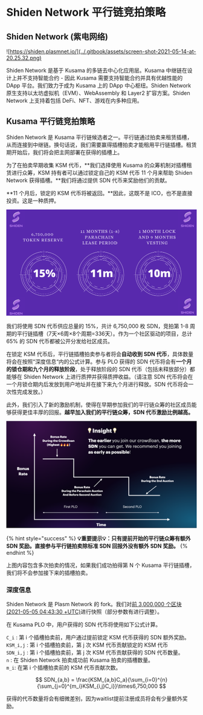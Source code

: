 # Shiden Network 平行链竞拍策略

## Shiden Network \(紫电网络\)

![https://shiden.plasmnet.io/](../.gitbook/assets/screen-shot-2021-05-14-at-20.25.32.png)

Shiden Network 是基于 Kusama 的多链去中心化应用层。Kusama 中继链在设计上并不支持智能合约 - 因此 Kusama 需要支持智能合约并具有优越性能的 DApp 平台。我们致力于成为 Kusama 上的 DApp 中心枢纽。Shiden Network 原生支持以太坊虚拟机（EVM）、WebAssembly 和 Layer2 扩容方案。Shiden Network 上支持着包括 DeFi、NFT、游戏在内多种应用。

## Kusama 平行链竞拍策略

Shiden Network 是 Kusama 平行链候选者之一。平行链通过拍卖来租赁插槽，从而连接到中继链。换句话说，我们需要赢得插槽拍卖才能租用平行链插槽。租赁期开始后，我们将会把主网部署在获得的插槽上。

为了在拍卖早期收集 KSM 代币，**我们选择使用 Kusama 的众筹机制对插槽租赁进行众筹，KSM 持有者可以通过锁定自己的 KSM 代币 11 个月来帮助 Shiden Network 获得插槽。**我们将通过提供 SDN 代币来奖励他们的贡献。

**11 个月后，锁定的 KSM 代币将被返回。**因此，这既不是 ICO，也不是直接投资。这是一种质押。

![](../.gitbook/assets/image%20%2847%29.png)

我们将使用 SDN 代币供应总量的 15%，共计 6,750,000 枚 SDN，竞拍第 1-8 周期的平行链插槽（7天×6周×8个周期=336天）。作为一个社区驱动的项目，总计 65% 的 SDN 代币都被公开分发给社区成员。

在锁定 KSM 代币后，平行链插槽拍卖参与者将会**自动收到 SDN 代币**，具体数量将会在按照“深度信息“内的公式计算。参与 PLO 获得的 SDN 代币将会有**一个月的锁仓期和九个月的释放阶段**，处于释放阶段的 SDN 代币（包括未释放部分）都能够在 Shiden Network 上进行质押并获得质押收益。（请注意 SDN 代币将会在一个月锁仓期内后发放到用户地址并在接下来九个月进行释放。SDN 代币将会一次性完成发放。）

此外，我们引入了新的激励机制，使得在早期参加我们的平行链众筹的社区成员能够获得更佳丰厚的回报。**越早加入我们的平行链众筹，SDN 代币激励比例越高。**

![](../.gitbook/assets/image%20%2848%29.png)

{% hint style="success" %}
**💡重要提示💡：只有提前开始的平行链众筹有额外 SDN 奖励。直接参与平行链拍卖除标准 SDN 回报外没有额外 SDN 奖励。**
{% endhint %}

‌上图内容包含多次拍卖的情况，如果我们成功拍得第 N 个 Kusama 平行链插槽，我们将不会参加接下来的插槽拍卖。

### 深度信息 <a id="advanced-information"></a>

‌Shiden Network 是 Plasm Network 的 fork。我们对[前 3,000,000 个区块 \(2021-05-05 04:43:30 +UTC\)](https://plasm.subscan.io/block/3000000)进行快照（部分参数有进行调整）。

在 Kusama PLO 中，用户获得的 SDN 代币将使用如下公式计算。

`C_i` : 第 i 个插槽拍卖前，用户通过提前锁定 KSM 代币获得的 SDN 额外奖励。  
`KSM_i,j` : 第 i 个插槽拍卖前，第 j 次 KSM 代币贡献锁定的 KSM 代币  
`SDN_i,j` : 第 i 个插槽拍卖前，第 j 次 KSM 代币贡献获得的 SDN 代币数量。  
`n` : 在 Shiden Network 拍卖成功前 Kusama 拍卖的插槽数量。  
`m_i`: 在第 i 个插槽拍卖前的 KSM 代币贡献次数。

$$
SDN_{a,b} = \frac{KSM_{a,b}C_a}{\sum_{i=0}^{n}{\sum_{j=0}^{m_i}KSM_{i,j}C_i}}\times6,750,000
$$

获得的代币数量将会有细微差别，因为waitlist提前注册成员将会有少量额外奖励。

